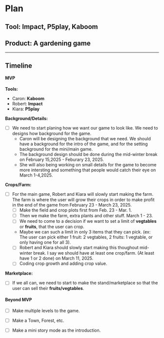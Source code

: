 # Plan

## Tool: Impact, P5play, Kaboom
## Product: A gardening game

---

## Timeline

#### MVP

**Tools:**

* Caron: **Kaboom**
* Robert: **Impact**
* Kiara: **P5play**

**Background/Details:**

* [ ] We need to start planing how we want our game to look like. We need to designs how background for the game.
   * Caron will be designing the background that we need. We should have a background for the intro of the game, and for the setting background for the mini/main game.
   * The background design should be done during the mid-winter break on February 15,2025 - Feburary 23, 2025.
   * She will also being working on small details for the game to become more intersting and something that people would catch their eye on March 1-4,2025.

**Crops/Farm:**
 
* [ ] For the main game, Robert and Kiara will slowly start making the farm. The farm is where the user will grow their crops in order to make profit in the end of the game from February 23 - March 23, 2025.
  * [ ] Make the field and crop plots first from Feb. 23 - Mar. 1.
  * [ ] Then we make the farm, extra plants and other stuff. March 1 - 23.
   * [ ] We need to come to a decision if we want to set a limit of **vegtables** or **fruits**, that the user can crop. 
   * Maybe we can such a limit in only 3 items that they can pick. (ex: The user can pick either 1 fruit: 2 vegtables, 2 fruits: 1 vegtable, or only having one for all 3).
   * [ ] Robert and Kiara should slowly start making this thoughout mid-winter break. I say we should have at least one crop/farm. (At least have 1 or 2 done) on March 11, 2025.
    * [ ] Coding crop growth and adding crop value.

**Marketplace:**

 * [ ] If we all can, we need to start to make the stand/marketplace so that the user can sell their **fruits/vegtables**. 

#### Beyond MVP

* [ ] Make multiple levels to the game.
* [ ] Make a Town, Forest, etc.
* [ ] Make a mini story mode as the introduction.


<!-- EXAMPLE

## Tool: APIs
## Product: Green Glass Door riddle app

## Timeline

### MVP

- [ ] Front-end
  - [x] Webpage to collect input from user (deadline: 4/15)
  - [ ] Webpage to display "yes, but a ___ can't" or "no, but a ___ can" (deadline: 5/1)
- [x] Back-end
  - [x] Use regex to test whether or not the word can go through the GGD (deadline: 3/1)
  - [x] Use the Twinword API to find related words (deadline: 3/15)
    - [ ] Iterate through the words until an opposite example can be found (deadline: 4/1)

#### Beyond MVP

- [ ] Use another API to make sure the opposite example is a noun
- [ ] Automate notification of API limit to make sure I don’t exceed free quota
- [ ] A multiple choice quizzer that will test the user’s knowledge of the solution

-->




<!-- DO NOT USE THIS YET

| Name | Glows | Grows |
| -------- | ------- | ------- |
|   |   |
|   |   |
|   |   |
|   |   |
|   |   |
|   |   |

-->
